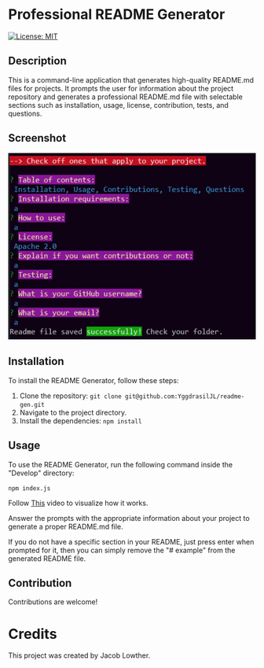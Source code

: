 # Professional README Generator

[![License: MIT](https://img.shields.io/badge/License-MIT-yellow.svg)](https://opensource.org/licenses/MIT)

## Description

This is a command-line application that generates high-quality README.md files for projects. It prompts the user for information about the project repository and generates a professional README.md file with selectable sections such as installation, usage, license, contribution, tests, and questions.

## Screenshot

![Demo](./Develop/images/image.png)

## Installation

To install the README Generator, follow these steps:

1. Clone the repository: `git clone git@github.com:YggdrasilJL/readme-gen.git`
2. Navigate to the project directory.
3. Install the dependencies: `npm install`

## Usage

To use the README Generator, run the following command inside the "Develop" directory:

    npm index.js

Follow [This](https://clipchamp.com/watch/zvCQvvW03YF) video to visualize how it works.


Answer the prompts with the appropriate information about your project to generate a proper README.md file.

If you do not have a specific section in your README, just press enter when prompted for it, then you can simply remove the "# example" from the generated README file.

## Contribution

Contributions are welcome!


# Credits

This project was created by Jacob Lowther.

